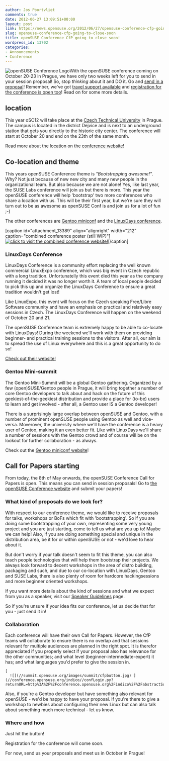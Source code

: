 ```yaml
---
author: Jos Poortvliet
comments: true
date: 2012-06-27 13:09:51+00:00
layout: post
link: https://news.opensuse.org/2012/06/27/opensuse-conference-cfp-going-to-close-soon/
slug: opensuse-conference-cfp-going-to-close-soon
title: openSUSE Conference CfP going to close soon!
wordpress_id: 13702
categories:
- Announcements
- Conference
---
```


![openSUSE Conference Logo](//news.opensuse.org/wp-content/uploads/2012/06/logo_600dpi.png)With the openSUSE conference coming on October 20-23 in Prague, we have only two weeks left for you to send in your session proposal! So, stop _thinking_ about it and DO it. Go and [send in a proposal](//conference.opensuse.org/Call-for-papers)! Remember, we've got [travel support available](//news.opensuse.org/2012/06/26/travel-support-team-to-provide-travel-sponsorship-to-conference-summit-and-coscup-attendees/) and [registration for the conference is open too](//conference.opensuse.org/Register)! Read on for some more details.<!-- more -->



## location


This year oSC12 will take place at the [Czech Technical University](//www.cvut.cz/en) in Prague. The campus is located in the district Dejvice and is next to an underground station that gets you directly to the historic city center. The conference will start at October 20 and end on the 23th of the same month.

Read more about the location on the [conference website](//conference.opensuse.org)!



## Co-location and theme


This years openSUSE Conference theme is _"Bootstrapping awesome!"_. Why? Not just because of new new city and many new people in the organizational team. But also because we are not alone! Yes, like last year, the SUSE Labs conference will join us but there is more. This year the openSUSE conference will help 'bootstrap' two more conferences who share a location with us. This will be their first year, but we're sure they will turn out to be as awesome as openSUSE Conf is and join us for a lot of fun ;-)

The other conferences are [Gentoo miniconf](//miniconf.gentoo.org) and the [LinuxDays conference](//linuxdays.cz).

[caption id="attachment_13389" align="alignright" width="212" caption="combined conference poster (still WIP)"][![click to visit the combined conference website!](//news.opensuse.org/wp-content/uploads/2012/05/Website-image-90-dpi.png)](//bootstrapping-awesome.org)[/caption]


### LinuxDays Conference


LinuxDays Conference is a community effort replacing  the well known commercial LinuxExpo conference, which was big event in Czech republic with a long tradition. Unfortunatelly this event died this year as the company running it decided it was no longer worth it. A team of local people decided to pick this up and organize the LinuxDays Conference to ensure a great tradition wouldn't get lost!

Like LinuxExpo, this event will focus on the Czech speaking Free/Libre Software community and have an emphasis on practical and relatively easy sessions in Czech. The LinuxDays Conference will happen on the weekend of October 20 and 21.

The openSUSE Conference team is extremely happy to be able to co-locate with LinuxDays! During the weekend we'll work with them on providing beginner- and practical training sessions to the visitors. After all, our aim is to spread the use of Linux everywhere and this is a great opportunity to do so!

[Check out their website!](//linuxdays.cz)



### Gentoo Mini-summit


The Gentoo Mini-Summit will be a global Gentoo gathering. Organized by a few (open)SUSE/Gentoo people in Prague, it will bring together a number of core Gentoo developers to talk about and hack on the future of this geekiest-of-the-geekiest distribution and provide a place for (to-be) users to learn and get involved - after all, a Gentoo user IS a Gentoo developer!

There is a surprisingly large overlap between openSUSE and Gentoo, with a number of prominent openSUSE people using Gentoo as well and vice-versa. Moverover, the university where we'll have the conference is a heavy user of Gentoo, making it an even better fit. Like with LinuxDays we'll share a number of sessions with the Gentoo crowd and of course will be on the lookout for further collaboration - as always.

Check out the [Gentoo miniconf website](//miniconf.gentoo.org)!



## Call for Papers starting


From today, the 8th of May onwards, the openSUSE Conference Call for Papers is open. This means you can send in session proposals! Go to [the openSUSE Conference website](//conference.opensuse.org) and submit your papers!



### What kind of proposals do we look for?


With respect to our conference theme, we would like to receive proposals for talks, workshops or BoFs which fit with 'bootstrapping'. So if you are doing some bootstrapping of your own, representing some very young project and you are just starting, come to tell us what are you up to! Maybe we can help! Also, if you are doing something special and unique in the distribution area, be it for or within openSUSE or not - we'd love to hear about it. 

But don't worry if your talk doesn't seem to fit this theme, you can also teach people technologies that will help them bootstrap their projects. We always look forward to decent workshops in the area of distro building, packaging and such, and due to our co-location with LinuxDays, Gentoo and SUSE Labs, there is also plenty of room for hardcore hackingsessions and more beginner oriented workshops.

If you want more details about the kind of sessions and what we expect from you as a speaker, visit our [Speaker Guidelines](//en.opensuse.org/openSUSE:Conference_speaker_guidelines) page.

So if you're unsure if your idea fits our conference, let us decide that for you - just send it in!



### Collaboration


Each conference will have their own Call for Papers. However, the CfP teams will collaborate to ensure there is no overlap and that sessions relevant for multiple audiences are planned in the right spot. It is therefor appreciated if you properly select if your proposal also has relevance for the other communities; and what level (beginner-intermediate-expert) it has; and what languages you'd prefer to give the session in.




    [
      ![](//summit.opensuse.org/images/summit/cfpbutton.jpg) ](//conference.opensuse.org/indico//confLogin.py?returnURL=http%3A%2F%2Fconference.opensuse.org%2Findico%2F%2FabstractSubmission.py%3FconfId%3D4&confId=4#interest)   
  

    



Also, if you're a Gentoo developer but have something also relevant for openSUSE - we'd be happy to have your proposal. If you're there to give a workshop to newbies about configuring their new Linux but can also talk about something much more technical - let us know.



### Where and how


Just hit the button!

Registration for the conference will come soon.

For now, send us your proposals and meet us in October in Prague!
